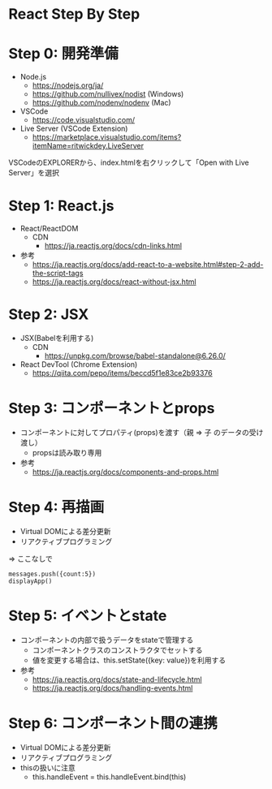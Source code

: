 React Step By Step
====

# Step 0: 開発準備

* Node.js
    * https://nodejs.org/ja/
    * https://github.com/nullivex/nodist (Windows)
    * https://github.com/nodenv/nodenv (Mac)
* VSCode
    * https://code.visualstudio.com/
* Live Server (VSCode Extension)
    * https://marketplace.visualstudio.com/items?itemName=ritwickdey.LiveServer

VSCodeのEXPLORERから、index.htmlを右クリックして「Open with Live Server」を選択

# Step 1: React.js

* React/ReactDOM
    * CDN
        * https://ja.reactjs.org/docs/cdn-links.html
* 参考
    * https://ja.reactjs.org/docs/add-react-to-a-website.html#step-2-add-the-script-tags
    * https://ja.reactjs.org/docs/react-without-jsx.html

# Step 2: JSX

* JSX(Babelを利用する)
    * CDN
        * https://unpkg.com/browse/babel-standalone@6.26.0/
* React DevTool (Chrome Extension)
    * https://qiita.com/pepo/items/beccd5f1e83ce2b93376

# Step 3: コンポーネントとprops

* コンポーネントに対してプロパティ(props)を渡す（親 => 子 のデータの受け渡し）
    * propsは読み取り専用
* 参考
    * https://ja.reactjs.org/docs/components-and-props.html

# Step 4: 再描画

* Virtual DOMによる差分更新
* リアクティブプログラミング

 => ここなしで

```
messages.push({count:5})
displayApp()
```

# Step 5: イベントとstate

* コンポーネントの内部で扱うデータをstateで管理する
    * コンポーネントクラスのコンストラクタでセットする
    * 値を変更する場合は、this.setState({key: value})を利用する 
* 参考
    * https://ja.reactjs.org/docs/state-and-lifecycle.html
    * https://ja.reactjs.org/docs/handling-events.html

# Step 6: コンポーネント間の連携

* Virtual DOMによる差分更新
* リアクティブプログラミング
* thisの扱いに注意
    * this.handleEvent = this.handleEvent.bind(this)
